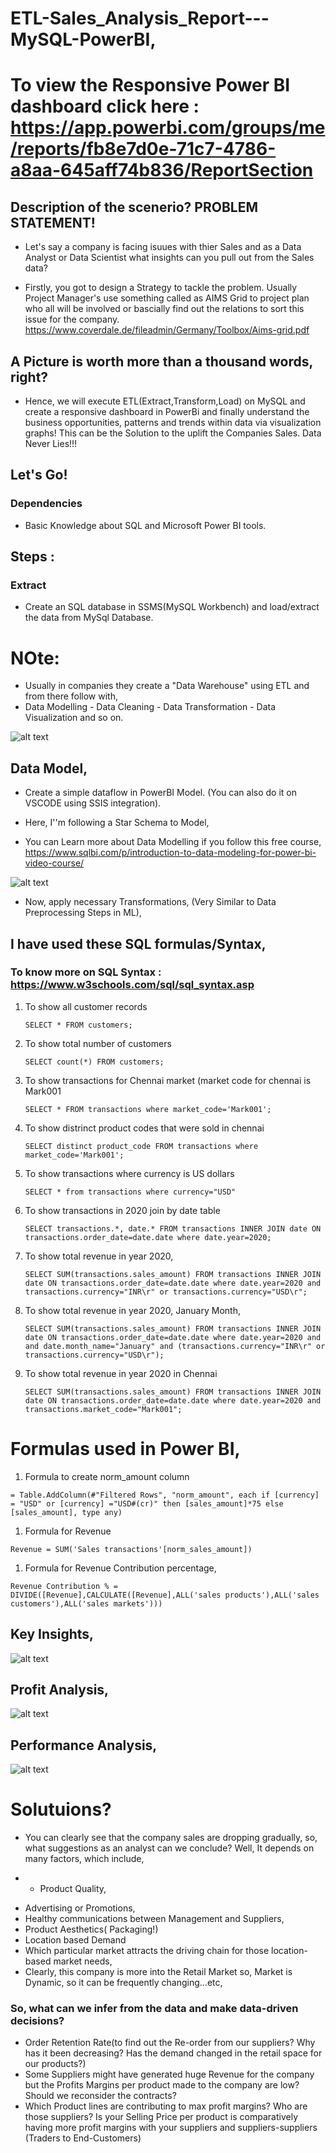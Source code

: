 # ETL-Sales_Analysis_Report---MySQL-PowerBI,
# To view the Responsive Power BI dashboard click here : https://app.powerbi.com/groups/me/reports/fb8e7d0e-71c7-4786-a8aa-645aff74b836/ReportSection

## Description of the scenerio? PROBLEM STATEMENT!
* Let's say a company is facing isuues with thier Sales and as a Data Analyst or Data Scientist what insights can you pull out from the Sales data?

* Firstly, you got to design a Strategy to tackle the problem. Usually Project Manager's use something called as AIMS Grid to project plan who all will be involved or bascially find out the relations to sort this issue for the company. https://www.coverdale.de/fileadmin/Germany/Toolbox/Aims-grid.pdf

## A Picture is worth more than a thousand words, right?
* Hence, we will execute ETL(Extract,Transform,Load) on MySQL and create a responsive dashboard in PowerBi and finally understand the business opportunities, patterns and   trends within data via visualization graphs! This can be the Solution to the uplift the Companies Sales. Data Never Lies!!!

## Let's Go!

### Dependencies

* Basic Knowledge about SQL and Microsoft Power BI tools.

## Steps :

### Extract
* Create an SQL database in SSMS(MySQL Workbench) and load/extract the data from MySql Database. 
# NOte: 
* Usually in companies they create a "Data Warehouse" using ETL and from there follow with,
*  Data Modelling - Data Cleaning - Data Transformation - Data Visualization and so on.

![alt text](https://www.altexsoft.com/media/2021/03/the-etl-workflow.png)

## Data Model,
* Create a simple dataflow in PowerBI Model. (You can also do it on VSCODE using SSIS integration).

* Here, I''m following a Star Schema to Model,
* You can Learn more about Data Modelling if you follow this free course, https://www.sqlbi.com/p/introduction-to-data-modeling-for-power-bi-video-course/

![alt text](https://github.com/immanuvelprathap/ETL-Sales_Analysis_Report---MySQL-PowerBI/blob/main/Data%20Model%20-%20Relationship.png)

* Now, apply necessary Transformations, (Very Similar to Data Preprocessing Steps in ML),

## I have used these SQL formulas/Syntax, 

### To know more on SQL Syntax : https://www.w3schools.com/sql/sql_syntax.asp

1. To show all customer records

    `SELECT * FROM customers;`

1. To show total number of customers

    `SELECT count(*) FROM customers;`

1. To show transactions for Chennai market (market code for chennai is Mark001

    `SELECT * FROM transactions where market_code='Mark001';`

1. To show distrinct product codes that were sold in chennai

    `SELECT distinct product_code FROM transactions where market_code='Mark001';`

1. To show transactions where currency is US dollars

    `SELECT * from transactions where currency="USD"`

1. To show transactions in 2020 join by date table

    `SELECT transactions.*, date.* FROM transactions INNER JOIN date ON transactions.order_date=date.date where date.year=2020;`

1. To show total revenue in year 2020,

    `SELECT SUM(transactions.sales_amount) FROM transactions INNER JOIN date ON transactions.order_date=date.date where date.year=2020 and transactions.currency="INR\r" or transactions.currency="USD\r";`
	
1. To show total revenue in year 2020, January Month,

    `SELECT SUM(transactions.sales_amount) FROM transactions INNER JOIN date ON transactions.order_date=date.date where date.year=2020 and and date.month_name="January" and (transactions.currency="INR\r" or transactions.currency="USD\r");`

1. To show total revenue in year 2020 in Chennai

    `SELECT SUM(transactions.sales_amount) FROM transactions INNER JOIN date ON transactions.order_date=date.date where date.year=2020
and transactions.market_code="Mark001";`


Formulas used in Power BI,
============================

1. Formula to create norm_amount column

`= Table.AddColumn(#"Filtered Rows", "norm_amount", each if [currency] = "USD" or [currency] ="USD#(cr)" then [sales_amount]*75 else [sales_amount], type any)`

1. Formula for Revenue

`Revenue = SUM('Sales transactions'[norm_sales_amount])`
 
 1. Formula for Revenue Contribution percentage,
 
 `Revenue Contribution % = DIVIDE([Revenue],CALCULATE([Revenue],ALL('sales products'),ALL('sales customers'),ALL('sales markets')))`

## Key Insights,
![alt text](https://github.com/immanuvelprathap/ETL-Sales_Analysis_Report---MySQL-PowerBI/blob/main/sales_insights_report_page-0001.jpg)

## Profit Analysis,
![alt text](https://github.com/immanuvelprathap/ETL-Sales_Analysis_Report---MySQL-PowerBI/blob/main/sales_insights_report_page-0002.jpg)

## Performance Analysis,
![alt text](https://github.com/immanuvelprathap/ETL-Sales_Analysis_Report---MySQL-PowerBI/blob/main/sales_insights_report_page-0003.jpg)


# Solutuions?
* You can clearly see that the company sales are dropping gradually, so, what suggestions as an analyst can we conclude? Well, It depends on many factors, which include,
- * Product Quality,
* Advertising or Promotions,
* Healthy communications between Management and Suppliers,
* Product Aesthetics( Packaging!)
* Location based Demand 
* Which particular market attracts the driving chain for those location-based market needs, 
* Clearly, this company is more into the Retail Market so, Market is Dynamic, so it can be frequently changing...etc,
 
 ### So, what can we infer from the data and make data-driven decisions?
* Order Retention Rate(to find out the Re-order from our suppliers? Why has it been decreasing? Has the demand changed in the retail space for our products?)
* Some Suppliers might have generated huge Revenue for the company but the Profits Margins per product made to the company are low? Should we reconsider the contracts?
* Which Product lines are contributing to max profit margins? Who are those suppliers? Is your Selling Price per product is comparatively having more profit margins with your suppliers and suppliers-suppliers (Traders to End-Customers)

